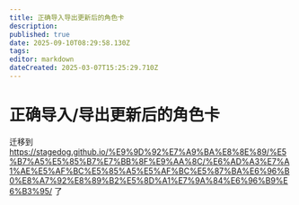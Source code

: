 ```yaml
---
title: 正确导入导出更新后的角色卡
description: 
published: true
date: 2025-09-10T08:29:58.130Z
tags: 
editor: markdown
dateCreated: 2025-03-07T15:25:29.710Z
---
```


# **正确导入/导出更新后的角色卡**

迁移到 https://stagedog.github.io/%E9%9D%92%E7%A9%BA%E8%8E%89/%E5%B7%A5%E5%85%B7%E7%BB%8F%E9%AA%8C/%E6%AD%A3%E7%A1%AE%E5%AF%BC%E5%85%A5%E5%AF%BC%E5%87%BA%E6%96%B0%E8%A7%92%E8%89%B2%E5%8D%A1%E7%9A%84%E6%96%B9%E6%B3%95/ 了